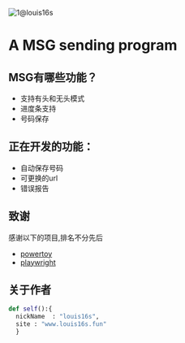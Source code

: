 ![1@louis16s](logo.jpg)
# A MSG sending program

## MSG有哪些功能？

* 支持有头和无头模式
* 进度条支持
* 号码保存

## 正在开发的功能：
* 自动保存号码
* 可更换的url
* 错误报告


## 致谢
感谢以下的项目,排名不分先后
* [powertoy](https://github.com/microsoft/PowerToys)
* [playwright](https://github.com/microsoft/playwright)

## 关于作者
```python
def self():{
  nickName  : "louis16s",
  site : "www.louis16s.fun"
  }
```

